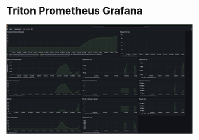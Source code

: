# Triton Prometheus Grafana

![alt text](https://github.com/olichuuwon/triton-prometheus-grafana/blob/5f2e17223f5d0ac4b5fe0321732128cfaa55ba97/image.png)
